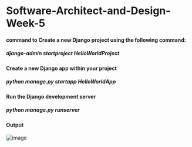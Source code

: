 # Software-Architect-and-Design-Week-5
#### command to Create a new Django project using the following command:
##### django-admin startproject HelloWorldProject
#### Create a new Django app within your project
##### python manage.py startapp HelloWorldApp
#### Run the Django development server
##### python manage.py runserver
#### Output
![image](https://github.com/surya-nimmakayala/Software-Architect-and-Design-Week-5/assets/44456210/1abbc86d-1329-45a0-9905-10c3f644a493)
